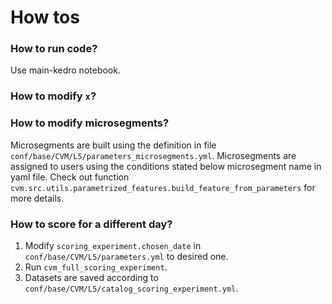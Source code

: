 # How tos

### How to run code?
Use main-kedro notebook.

### How to modify `x`?

### How to modify microsegments?
Microsegments are built using the definition in file `conf/base/CVM/L5/parameters_microsegments.yml`.
Microsegments are assigned to users using the conditions stated below microsegment name in yaml file.
Check out function `cvm.src.utils.parametrized_features.build_feature_from_parameters` for more details.

### How to score for a different day?
1. Modify `scoring_experiment.chosen_date` in `conf/base/CVM/L5/parameters.yml` to desired one.
2. Run `cvm_full_scoring_experiment`.
3. Datasets are saved according to `conf/base/CVM/L5/catalog_scoring_experiment.yml`.
